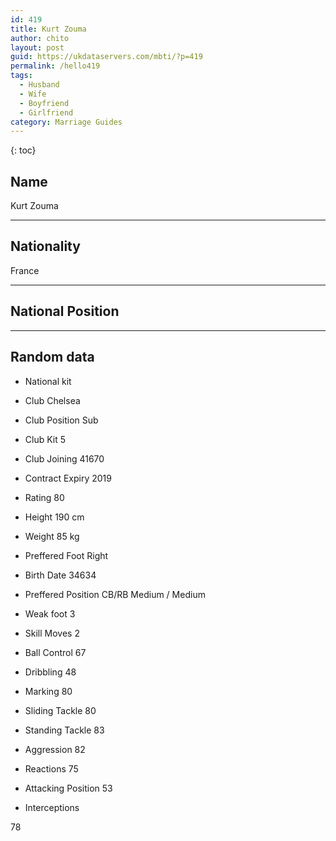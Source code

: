 ```yaml
---
id: 419
title: Kurt Zouma
author: chito
layout: post
guid: https://ukdataservers.com/mbti/?p=419
permalink: /hello419
tags:
  - Husband
  - Wife
  - Boyfriend
  - Girlfriend
category: Marriage Guides
---
```



{: toc}

## Name  
Kurt Zouma 

* * *

## Nationality  
France 

* * *

## National Position 

* * *

## Random data 

  * National kit 
  * Club 
Chelsea 

  * Club Position 
Sub 

  * Club Kit 
5 

  * Club Joining 
41670 

  * Contract Expiry 
2019 

  * Rating 
80 

  * Height 
190 cm 

  * Weight 
85 kg 

  * Preffered Foot 
Right 

  * Birth Date 
34634 

  * Preffered Position 
CB/RB Medium / Medium 

  * Weak foot 
3 

  * Skill Moves 
2 

  * Ball Control 
67 

  * Dribbling 
48 

  * Marking 
80 

  * Sliding Tackle 
80 

  * Standing Tackle 
83 

  * Aggression 
82 

  * Reactions 
75 

  * Attacking Position 
53 

  * Interceptions 

78
